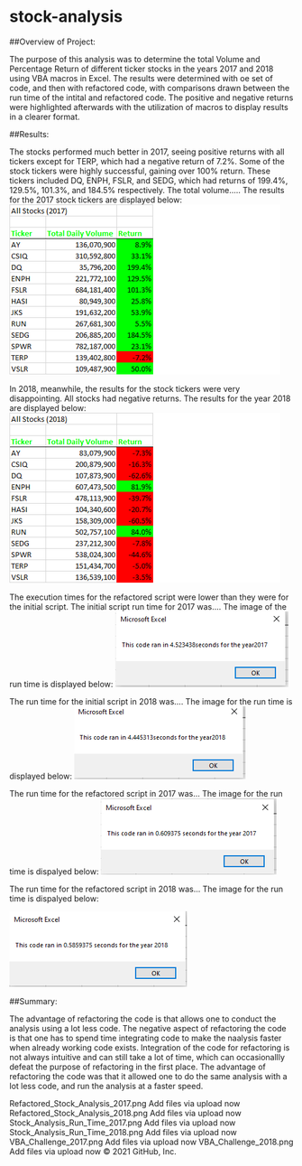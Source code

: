 # stock-analysis

##Overview of Project:

  The purpose of this analysis was to determine the total Volume and Percentage Return of different ticker stocks in the years 2017 and 2018 using VBA macros in Excel. The results were determined with oe set of code, and then with refactored code, with comparisons drawn between the run time of the intital and refactored code. The positive and negative returns were highlighted afterwards with the utilization of macros to display results in a clearer format. 

##Results:

  The stocks performed much better in 2017, seeing positive returns with all tickers except for TERP, which had a negative return of 7.2%. Some of the stock tickers were highly successful, gaining over 100% return. These tickers included DQ, ENPH, FSLR, and SEDG, which had returns of 199.4%, 129.5%, 101.3%, and 184.5% respectively. The total volume.....
The results for the 2017 stock tickers are displayed below:
                                                                                                                                                                                                                                                                                                                                                                                                    ![Results of VBA Stock Analysis for 2017](Resources/Refactored_Stock_Analysis_2017.png)

  
  In 2018, meanwhile, the results for the stock tickers were very disappointing. All stocks had negative returns. The results for the year 2018 are displayed below:
                                                                                                                                                                                                                                                                                                                                                                                                    ![Results of VBA Stock Analysis for 2018](Resources/Refactored_Stock_Analysis_2018.png)
              
  The execution times for the refactored script were lower than they were for the initial script. The initial script run time for 2017 was.... The image of the run time is displayed below: ![Run Time of VBA Stock Analysis for 2017](Resources/Stock_Analysis_Run_Time_2017.png)

  The run time for the initial script in 2018 was.... The image for the run time is displayed below:
                                                                                                                                                                                                                 ![Run Time of VBA Stock Analysis for 2018](Resources/Stock_Analysis_Run_Time_2018.png)

  The run time for the refactored script in 2017 was... The image for the run time is dispalyed below:
                                                                                                                                                                                                                                                                                                                                                                                                    ![Results of VBA Stock Analysis for 2017](Resources/VBA_Challenge_2017.png)

  The run time for the refactored script in 2018 was... The image for the run time is dispalyed below:
                               
   ![Results of VBA Stock Analysis for 2017](Resources/VBA_Challenge_2018.png)


##Summary:

 The advantage of refactoring the code is that allows one to conduct the analysis using a lot less code. The negative aspect of refactoring the code is that one has to spend time integrating code to make the naalysis faster when already working code exists. Integration of the code for refactoring is not always intuitive and can still take a lot of time, which can occasionallly defeat the purpose of refactoring in the first place. The advantage of refactoring the code was that it allowed one to do the same analysis with a lot less code, and run the analysis at a faster speed.
 
 

Refactored_Stock_Analysis_2017.png
Add files via upload
now
Refactored_Stock_Analysis_2018.png
Add files via upload
now
Stock_Analysis_Run_Time_2017.png
Add files via upload
now
Stock_Analysis_Run_Time_2018.png
Add files via upload
now
VBA_Challenge_2017.png
Add files via upload
now
VBA_Challenge_2018.png
Add files via upload
now
© 2021 GitHub, Inc.

 
 
